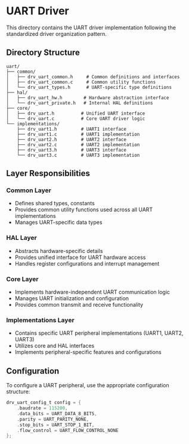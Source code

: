 # UART Driver

This directory contains the UART driver implementation following the standardized driver organization pattern.

## Directory Structure

```
uart/
├── common/
│   ├── drv_uart_common.h     # Common definitions and interfaces
│   ├── drv_uart_common.c     # Common utility functions
│   └── drv_uart_types.h      # UART-specific type definitions
├── hal/
│   ├── drv_uart_hw.h        # Hardware abstraction interface
│   └── drv_uart_private.h   # Internal HAL definitions
├── core/
│   ├── drv_uart.h          # Unified UART interface
│   └── drv_uart.c          # Core UART driver logic
└── implementations/
    ├── drv_uart1.h         # UART1 interface
    ├── drv_uart1.c         # UART1 implementation
    ├── drv_uart2.h         # UART2 interface
    ├── drv_uart2.c         # UART2 implementation
    ├── drv_uart3.h         # UART3 interface
    └── drv_uart3.c         # UART3 implementation
```

## Layer Responsibilities

### Common Layer
- Defines shared types, constants
- Provides common utility functions used across all UART implementations
- Manages UART-specific data types

### HAL Layer
- Abstracts hardware-specific details
- Provides unified interface for UART hardware access
- Handles register configurations and interrupt management

### Core Layer
- Implements hardware-independent UART communication logic
- Manages UART initialization and configuration
- Provides common transmit and receive functionality

### Implementations Layer
- Contains specific UART peripheral implementations (UART1, UART2, UART3)
- Utilizes core and HAL interfaces
- Implements peripheral-specific features and configurations

## Configuration

To configure a UART peripheral, use the appropriate configuration structure:
```c
drv_uart_config_t config = {
    .baudrate = 115200,
    .data_bits = UART_DATA_8_BITS,
    .parity = UART_PARITY_NONE,
    .stop_bits = UART_STOP_1_BIT,
    .flow_control = UART_FLOW_CONTROL_NONE
};
```
